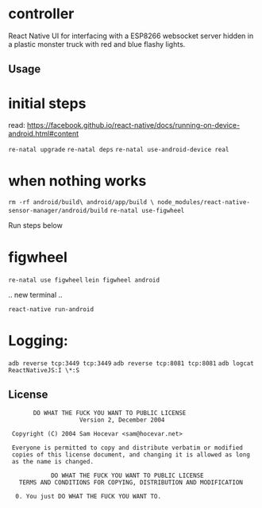 # controller

React Native UI for interfacing with a ESP8266 websocket server hidden in a plastic monster truck with red and blue flashy lights.

## Usage

# initial steps

read: https://facebook.github.io/react-native/docs/running-on-device-android.html#content

`re-natal upgrade`
`re-natal deps`
`re-natal use-android-device real`

# when nothing works

`rm -rf android/build\
  android/app/build \
  node_modules/react-native-sensor-manager/android/build`
`re-natal use-figwheel`

Run steps below

# figwheel

`re-natal use figwheel`
`lein figwheel android`

.. new terminal ..

`react-native run-android`

# Logging:

`adb reverse tcp:3449 tcp:3449`
`adb reverse tcp:8081 tcp:8081`
`adb logcat ReactNativeJS:I \*:S`


## License
```
       DO WHAT THE FUCK YOU WANT TO PUBLIC LICENSE
                    Version 2, December 2004

 Copyright (C) 2004 Sam Hocevar <sam@hocevar.net>

 Everyone is permitted to copy and distribute verbatim or modified
 copies of this license document, and changing it is allowed as long
 as the name is changed.

            DO WHAT THE FUCK YOU WANT TO PUBLIC LICENSE
   TERMS AND CONDITIONS FOR COPYING, DISTRIBUTION AND MODIFICATION

  0. You just DO WHAT THE FUCK YOU WANT TO.
```
